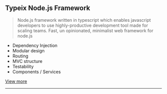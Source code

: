 ## Typeix Node.js Framework

> Node.js framework written in typescript which enables javascript developers to use highly-productive development tool
made for scaling teams.
> Fast, un opinionated, minimalist web framework for node.js

* Dependency Injection
* Modular design
* Routing
* MVC structure
* Testability
* Components / Services

[View more](http://www.igorivanovic.info/typeix/)

* * *
